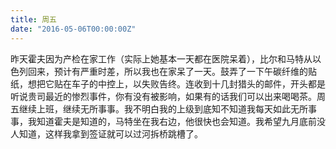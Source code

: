 ```yaml
---
title: 周五
date: "2016-05-06T00:00:00Z"
---
```


昨天霍夫因为产检在家工作（实际上她基本一天都在医院呆着），比尔和马特从以色列回来，预计有严重时差，所以我也在家呆了一天。鼓弄了一下午碳纤维的贴纸，想把它贴在车子的中控上，以失败告终。连收到十几封猎头的邮件，开头都是听说贵司最近的惨烈事件，你有没有被影响，如果有的话我们可以出来喝喝茶。周五继续上班，继续无所事事。我不明白我的上级到底知不知道我每天如此无所事事，我知道霍夫是知道的，马特坐在我右边，他很快也会知道。我希望九月底前没人知道，这样我拿到签证就可以过河拆桥跳槽了。
